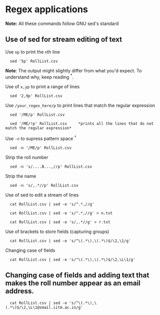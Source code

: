 # Regex applications

**Note:** All these commands follow GNU sed's standard

## Use of sed for stream editing of text

Use `np` to print the `n`th line

      sed '5p' RollList.csv
**Note**: The output might slightly differ from what you'd expect. To understand why, keep reading $^\dagger$.


Use of `x,yp` to print a range of lines

      sed '2,9p' RollList.csv

Use `/your_regex_here/p` to print lines that match the regular expression

      sed '/ME/p' RollList.csv
      
      sed '/ME/!p' RollList.csv     *prints all the lines that do not match the regular expression*

Use `-n` to supress pattern space $^\dagger$

      sed -n '/ME/p' RollList.csv

Strip the roll number

      sed -n 's/....B...,//p' RollList.csv

Strip the name

      sed -n 's/,.*//p' RollList.csv

Use of sed to edit a stream of lines

      cat RollList.csv | sed -e 's/^.*,//g'

      cat RollList.csv | sed -e 's/^.*,//g' > n.txt

      cat RollList.csv | sed -e 's/,.*//g' > r.txt

Use of brackets to store fields (capturing groups)

      cat RollList.csv | sed -e 's/^\(.*\),\(.*\)$/\2,\1/g'

Changing case of fields

      cat RollList.csv | sed -e 's/^\(.*\),\(.*\)$/\2,\L\1/g'

## Changing case of fields and adding text that makes the roll number appear as an email address.

      cat RollList.csv | sed -e 's/^\(.*\),\(.*\)$/\2,\L\1@smail.iitm.ac.in/g'

